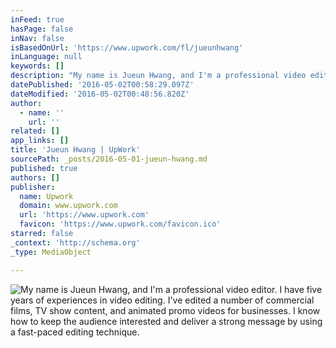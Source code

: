 ```yaml
---
inFeed: true
hasPage: false
inNav: false
isBasedOnUrl: 'https://www.upwork.com/fl/jueunhwang'
inLanguage: null
keywords: []
description: "My name is Jueun Hwang, and I'm a professional video editor. I have five years of experiences in video editing. I've edited a number of commercial films, TV show content, and animated promo videos for businesses. I know how to keep the audience interested and deliver a strong message by using a fast-paced editing technique."
datePublished: '2016-05-02T00:58:29.097Z'
dateModified: '2016-05-02T00:48:56.820Z'
author:
  - name: ''
    url: ''
related: []
app_links: []
title: 'Jueun Hwang | UpWork'
sourcePath: _posts/2016-05-01-jueun-hwang.md
published: true
authors: []
publisher:
  name: Upwork
  domain: www.upwork.com
  url: 'https://www.upwork.com'
  favicon: 'https://www.upwork.com/favicon.ico'
starred: false
_context: 'http://schema.org'
_type: MediaObject

---
```

![My name is Jueun Hwang, and I'm a professional video editor. I have five years of experiences in video editing. I've edited a number of commercial films, TV show content, and animated promo videos for businesses. I know how to keep the audience interested and deliver a strong message by using a fast-paced editing technique.](https://s3-us-west-2.amazonaws.com/the-grid-img/p/ac64b68e21c2feb464e8cac0e30e0e8eb9f97329.png)